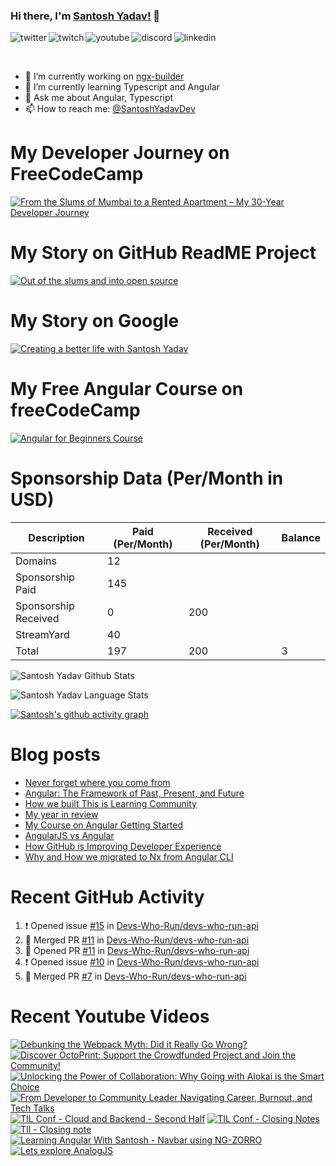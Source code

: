 ### Hi there, I'm [Santosh Yadav!](https://santoshyadav.dev) 👋

<p>
<a href="https://twitter.com/SantoshYadavDev">
   <img align="left" alt="twitter" src="https://img.shields.io/badge/Twitter-1DA1F2?style=for-the-badge&logo=twitter&logoColor=white" />
</a>&nbsp;&nbsp;

<a href="https://www.twitch.tv/santoshyadavdev">
   <img align="left" alt="twitch" src="https://img.shields.io/badge/Twitch-9146FF?style=for-the-badge&logo=twitch&logoColor=white" />
</a>&nbsp;&nbsp;

<a href="https://www.youtube.com/c/TechTalksWithSantosh">
   <img align="left" alt="youtube" src="https://img.shields.io/badge/YouTube-FF0000?style=for-the-badge&logo=youtube&logoColor=white" />
</a>&nbsp;&nbsp;

<a href="https://discord.gg/m6cNkVfXrQ">
   <img align="left" alt="discord" src="https://img.shields.io/badge/Discord-7289DA?style=for-the-badge&logo=discord&logoColor=white" />
</a>&nbsp;&nbsp;

<a href="https://www.linkedin.com/in/santoshyadavdev/">
   <img align="left" alt="linkedin" src="https://img.shields.io/badge/LinkedIn-0077B5?style=for-the-badge&logo=linkedin&logoColor=white" />
</a>
   


<p/>

<br/>
<p>

- 🔭 I’m currently working on [ngx-builder](https://github.com/ngx-builders)
- 🌱 I’m currently learning Typescript and Angular
- 💬 Ask me about Angular, Typescript
- 📫 How to reach me: [@SantoshYadavDev](https://twitter.com/SantoshYadavDev)

</p>

# My Developer Journey on FreeCodeCamp

[![From the Slums of Mumbai to a Rented Apartment – My 30-Year Developer Journey](https://images.ctfassets.net/s5uo95nf6njh/X5UtU4CujK58wJ0GYMOgX/5c270bf97627dd06134c316de8b95e44/Santosh_Yadav_07.01.2023_055.jpg?w=1200&fm=avif)](https://www.freecodecamp.org/news/my-journey-into-tech-from-slums-of-mumbai-to-my-own-apartment/)

# My Story on GitHub ReadME Project

[![Out of the slums and into open source](https://images.ctfassets.net/s5uo95nf6njh/2GWKJkEH95SEwMoqxEBRoX/3413d6d4c8f05070b9d9c549075b537c/Santosh_Yadav_07.01.2023_001_1.jpg?w=1200&fm=avif)](https://github.com/readme/stories/santosh-yadav)

# My Story on Google 

[![Creating a better life with Santosh Yadav](http://img.youtube.com/vi/RpSdB7BTp_U/0.jpg)](https://youtu.be/RpSdB7BTp_U)

# My Free Angular Course on freeCodeCamp

[![Angular for Beginners Course](http://img.youtube.com/vi/3qBXWUpoPHo/0.jpg)](http://www.youtube.com/watch?v=3qBXWUpoPHo)

# Sponsorship Data (Per/Month in USD)

| Description          | Paid (Per/Month) | Received (Per/Month) | Balance |
|----------------------|------------------|----------------------|---------|
| Domains              | 12               |                      |         |
| Sponsorship Paid     | 145              |                      |         |
| Sponsorship Received | 0                | 200                  |         |
| StreamYard           | 40               |                      |         |
| Total                | 197              | 200                  |  3      |

![Santosh Yadav Github Stats](https://github-readme-stats.vercel.app/api?username=SantoshYadavDev&show_icons=true&include_all_commits=true&theme=radical)

![Santosh Yadav Language Stats](https://github-readme-stats.vercel.app/api/top-langs/?username=SantoshYadavDev&layout=compact&theme=radical)

[![Santosh's github activity graph](https://github-readme-activity-graph.vercel.app/graph?username=SantoshYadavDev&theme=github-compact)](https://github.com/ashutosh00710/github-readme-activity-graph)

# Blog posts
<!-- BLOG-POST-LIST:START -->
- [Never forget where you come from](https://dev.to/this-is-learning/never-forget-where-you-come-from-5el1)
- [Angular: The Framework of Past, Present, and Future](https://dev.to/this-is-angular/angular-the-framework-of-past-present-and-future-87d)
- [How we built This is Learning Community](https://dev.to/this-is-learning/how-we-built-this-is-learning-community-g34)
- [My year in review](https://dev.to/this-is-learning/my-year-in-review-341d)
- [My Course on Angular Getting Started](https://dev.to/this-is-learning/my-course-on-angular-getting-started-3jec)
- [AngularJS vs Angular](https://dev.to/this-is-angular/angularjs-vs-angular-1gh6)
- [How GitHub is Improving Developer Experience](https://dev.to/this-is-learning/how-github-is-improving-developer-experience-8jj)
- [Why and How we migrated to Nx from Angular CLI](https://dev.to/this-is-angular/why-and-how-we-migrated-to-nx-from-angular-cli-5a61)
<!-- BLOG-POST-LIST:END -->

# Recent GitHub Activity
<!--START_SECTION:activity-->
1. ❗ Opened issue [#15](https://github.com/Devs-Who-Run/devs-who-run-api/issues/15) in [Devs-Who-Run/devs-who-run-api](https://github.com/Devs-Who-Run/devs-who-run-api)
2. 🎉 Merged PR [#11](https://github.com/Devs-Who-Run/devs-who-run-api/pull/11) in [Devs-Who-Run/devs-who-run-api](https://github.com/Devs-Who-Run/devs-who-run-api)
3. 💪 Opened PR [#11](https://github.com/Devs-Who-Run/devs-who-run-api/pull/11) in [Devs-Who-Run/devs-who-run-api](https://github.com/Devs-Who-Run/devs-who-run-api)
4. ❗ Opened issue [#10](https://github.com/Devs-Who-Run/devs-who-run-api/issues/10) in [Devs-Who-Run/devs-who-run-api](https://github.com/Devs-Who-Run/devs-who-run-api)
5. 🎉 Merged PR [#7](https://github.com/Devs-Who-Run/devs-who-run-api/pull/7) in [Devs-Who-Run/devs-who-run-api](https://github.com/Devs-Who-Run/devs-who-run-api)
<!--END_SECTION:activity-->

# Recent Youtube Videos
<!-- BEGIN YOUTUBE-CARDS -->
[![Debunking the Webpack Myth: Did it Really Go Wrong?](https://ytcards.demolab.com/?id=mH4b7G2Q7E8&title=Debunking+the+Webpack+Myth%3A+Did+it+Really+Go+Wrong%3F&lang=en&timestamp=1725287861&background_color=%230d1117&title_color=%23ffffff&stats_color=%23dedede&max_title_lines=1&width=250&border_radius=5 "Debunking the Webpack Myth: Did it Really Go Wrong?")](https://www.youtube.com/watch?v=mH4b7G2Q7E8)
[![Discover OctoPrint: Support the Crowdfunded Project and Join the Community!](https://ytcards.demolab.com/?id=AwWI8ioU6Mk&title=Discover+OctoPrint%3A+Support+the+Crowdfunded+Project+and+Join+the+Community%21&lang=en&timestamp=1723544903&background_color=%230d1117&title_color=%23ffffff&stats_color=%23dedede&max_title_lines=1&width=250&border_radius=5 "Discover OctoPrint: Support the Crowdfunded Project and Join the Community!")](https://www.youtube.com/watch?v=AwWI8ioU6Mk)
[![Unlocking the Power of Collaboration: Why Going with Alokai is the Smart Choice](https://ytcards.demolab.com/?id=5SDupoZFXA8&title=Unlocking+the+Power+of+Collaboration%3A+Why+Going+with+Alokai+is+the+Smart+Choice&lang=en&timestamp=1722196246&background_color=%230d1117&title_color=%23ffffff&stats_color=%23dedede&max_title_lines=1&width=250&border_radius=5 "Unlocking the Power of Collaboration: Why Going with Alokai is the Smart Choice")](https://www.youtube.com/watch?v=5SDupoZFXA8)
[![From Developer to Community Leader   Navigating Career, Burnout, and Tech Talks](https://ytcards.demolab.com/?id=SDjx8tgblvc&title=From+Developer+to+Community+Leader+++Navigating+Career%2C+Burnout%2C+and+Tech+Talks&lang=en&timestamp=1716966980&background_color=%230d1117&title_color=%23ffffff&stats_color=%23dedede&max_title_lines=1&width=250&border_radius=5 "From Developer to Community Leader   Navigating Career, Burnout, and Tech Talks")](https://www.youtube.com/watch?v=SDjx8tgblvc)
[![TIL Conf - Cloud and Backend - Second Half](https://ytcards.demolab.com/?id=ZIDklpmkwf0&title=TIL+Conf+-+Cloud+and+Backend+-+Second+Half&lang=en&timestamp=1716018617&background_color=%230d1117&title_color=%23ffffff&stats_color=%23dedede&max_title_lines=1&width=250&border_radius=5 "TIL Conf - Cloud and Backend - Second Half")](https://www.youtube.com/watch?v=ZIDklpmkwf0)
[![TIL Conf - Closing Notes](https://ytcards.demolab.com/?id=YzXkqQ6hgvU&title=TIL+Conf+-+Closing+Notes&lang=en&timestamp=1715975647&background_color=%230d1117&title_color=%23ffffff&stats_color=%23dedede&max_title_lines=1&width=250&border_radius=5 "TIL Conf - Closing Notes")](https://www.youtube.com/watch?v=YzXkqQ6hgvU)
[![TIl - Closing note](https://ytcards.demolab.com/?id=b4xWur-8V2E&title=TIl+-+Closing+note&lang=en&timestamp=1715926873&background_color=%230d1117&title_color=%23ffffff&stats_color=%23dedede&max_title_lines=1&width=250&border_radius=5 "TIl - Closing note")](https://www.youtube.com/watch?v=b4xWur-8V2E)
[![Learning Angular With Santosh - Navbar using NG-ZORRO](https://ytcards.demolab.com/?id=JSDnO9_aAbc&title=Learning+Angular+With+Santosh+-+Navbar+using+NG-ZORRO&lang=en&timestamp=1691657217&background_color=%230d1117&title_color=%23ffffff&stats_color=%23dedede&max_title_lines=1&width=250&border_radius=5 "Learning Angular With Santosh - Navbar using NG-ZORRO")](https://www.youtube.com/watch?v=JSDnO9_aAbc)
[![Lets explore AnalogJS](https://ytcards.demolab.com/?id=4WXJfY4UOtw&title=Lets+explore+AnalogJS&lang=en&timestamp=1691486290&background_color=%230d1117&title_color=%23ffffff&stats_color=%23dedede&max_title_lines=1&width=250&border_radius=5 "Lets explore AnalogJS")](https://www.youtube.com/watch?v=4WXJfY4UOtw)
<!-- END YOUTUBE-CARDS -->
